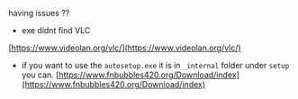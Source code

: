 having issues ??
- exe didnt find VLC

[https://www.videolan.org/vlc/](https://www.videolan.org/vlc/)

- if you want to use the `autosetup.exe` it is in `_internal` folder under `setup` you can. 
[https://www.fnbubbles420.org/Download/index](https://www.fnbubbles420.org/Download/index)
